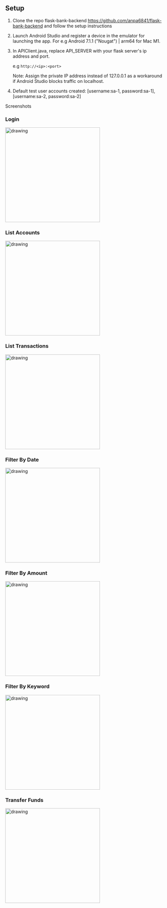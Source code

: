 ## Setup

1. Clone the repo flask-bank-backend https://github.com/anpa6841/flask-bank-backend and follow the  setup instructions

2. Launch Android Studio and register a device in the emulator for launching the app. 
   For e.g Android 7.1.1 ("Nougat") | arm64 for Mac M1.

3. In APIClient.java, replace API_SERVER with your flask server's ip address and port.
   
   e.g `http://<ip>:<port>`

   Note: Assign the private IP address instead of 127.0.0.1 as a workaround if Android Studio blocks
         traffic on localhost.

4.  Default test user accounts created: [username:sa-1, password:sa-1], [username:sa-2, password:sa-2]

Screenshots

### Login

<img src="./screenshots/login.png" alt="drawing" width="300"/>

### List Accounts

<img src="./screenshots/accounts.png" alt="drawing" width="300"/>


### List Transactions

<img src="./screenshots/transactions.png" alt="drawing" width="300"/>

### Filter By Date

<img src="./screenshots/filter_by_date.png" alt="drawing" width="300"/>

### Filter By Amount

<img src="./screenshots/filter_by_amount.png" alt="drawing" width="300"/>

### Filter By Keyword

<img src="./screenshots/filter_by_keyword.png" alt="drawing" width="300"/>

### Transfer Funds

<img src="./screenshots/transfer.png" alt="drawing" width="300"/>

